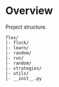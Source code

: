 # Overview
Project structure.
```
flox/
|- flock/
|- learn/
|- random/
|- run/
|- random/
|- strategies/
|- utils/
|- __init__.py
```